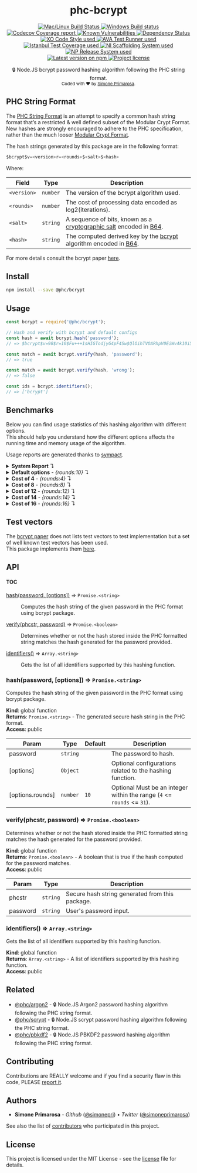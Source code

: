 <h1 align="center">
  <b>phc-bcrypt</b>
</h1>
<p align="center">
  <!-- CI - TravisCI -->
  <a href="https://travis-ci.com/simonepri/phc-bcrypt">
    <img src="https://img.shields.io/travis/com/simonepri/phc-bcrypt/master.svg?label=MacOS%20%26%20Linux" alt="Mac/Linux Build Status" />
  </a>
  <!-- CI - AppVeyor -->
  <a href="https://ci.appveyor.com/project/simonepri/phc-bcrypt">
    <img src="https://img.shields.io/appveyor/ci/simonepri/phc-bcrypt/master.svg?label=Windows" alt="Windows Build status" />
  </a>
  <!-- Coverage - Codecov -->
  <a href="https://codecov.io/gh/simonepri/phc-bcrypt">
    <img src="https://img.shields.io/codecov/c/github/simonepri/phc-bcrypt/master.svg" alt="Codecov Coverage report" />
  </a>
  <!-- DM - Snyk -->
  <a href="https://snyk.io/test/github/simonepri/phc-bcrypt?targetFile=package.json">
    <img src="https://snyk.io/test/github/simonepri/phc-bcrypt/badge.svg?targetFile=package.json" alt="Known Vulnerabilities" />
  </a>
  <!-- DM - David -->
  <a href="https://david-dm.org/simonepri/phc-bcrypt">
    <img src="https://david-dm.org/simonepri/phc-bcrypt/status.svg" alt="Dependency Status" />
  </a>

  <br/>

  <!-- Code Style - XO-Prettier -->
  <a href="https://github.com/xojs/xo">
    <img src="https://img.shields.io/badge/code_style-XO+Prettier-5ed9c7.svg" alt="XO Code Style used" />
  </a>
  <!-- Test Runner - AVA -->
  <a href="https://github.com/avajs/ava">
    <img src="https://img.shields.io/badge/test_runner-AVA-fb3170.svg" alt="AVA Test Runner used" />
  </a>
  <!-- Test Coverage - Istanbul -->
  <a href="https://github.com/istanbuljs/nyc">
    <img src="https://img.shields.io/badge/test_coverage-NYC-fec606.svg" alt="Istanbul Test Coverage used" />
  </a>
  <!-- Init - ni -->
  <a href="https://github.com/simonepri/ni">
    <img src="https://img.shields.io/badge/initialized_with-ni-e74c3c.svg" alt="NI Scaffolding System used" />
  </a>
  <!-- Release - np -->
  <a href="https://github.com/sindresorhus/np">
    <img src="https://img.shields.io/badge/released_with-np-6c8784.svg" alt="NP Release System used" />
  </a>

  <br/>

  <!-- Version - npm -->
  <a href="https://www.npmjs.com/package/@phc/bcrypt">
    <img src="https://img.shields.io/npm/v/@phc/bcrypt.svg" alt="Latest version on npm" />
  </a>
  <!-- License - MIT -->
  <a href="https://github.com/simonepri/phc-bcrypt/tree/master/license">
    <img src="https://img.shields.io/github/license/simonepri/phc-bcrypt.svg" alt="Project license" />
  </a>
</p>
<p align="center">
  🔒 Node.JS bcrypt password hashing algorithm following the PHC string format.
  <br/>

  <sub>
    Coded with ❤️ by <a href="#authors">Simone Primarosa</a>.
  </sub>
</p>

## PHC String Format

The [PHC String Format][specs:phc] is an attempt to specify a common hash string format that’s a restricted & well defined subset of the Modular Crypt Format. New hashes are strongly encouraged to adhere to the PHC specification, rather than the much looser [Modular Crypt Format][specs:mcf].

The hash strings generated by this package are in the following format:

```c
$bcrypt$v=<version>r=<rounds>$<salt>$<hash>
```

Where:

| Field | Type | Description
| --- | --- | --- |
| `<version>` | <code>number</code> | The version of the bcrypt algorithm used. |
| `<rounds>` | <code>number</code> | The cost of processing data encoded as log2(iterations). |
| `<salt>` | <code>string</code> | A sequence of bits, known as a [cryptographic salt][specs:salt] encoded in [B64][specs:B64]. |
| `<hash>` | <code>string</code> | The computed derived key by the [bcrypt][specs:bcrypt] algorithm encoded in [B64][specs:B64]. |

For more details consult the bcrypt paper [here][paper].

## Install

```bash
npm install --save @phc/bcrypt
```

## Usage

```js
const bcrypt = require('@phc/bcrypt');

// Hash and verify with bcrypt and default configs
const hash = await bcrypt.hash('password');
// => $bcrypt$v=98$r=10$Fu+++1sHIGTodjyG4pF4Sw$QlOihTVOARhpV0EiWv4k10i5Pw5Hm0E

const match = await bcrypt.verify(hash, 'password');
// => true

const match = await bcrypt.verify(hash, 'wrong');
// => false

const ids = bcrypt.identifiers();
// => ['bcrypt']
```

## Benchmarks

Below you can find usage statistics of this hashing algorithm with different
options.  
This should help you understand how the different options affects the running
time and memory usage of the algorithm.

Usage reports are generated thanks to [sympact][gh:sympact].

<details>
<summary><strong>System Report</strong> ↴</summary>

```
Distro    Release  Platform  Arch
--------  -------  --------  ----
Mac OS X  10.12.6  darwin    x64

CPU     Brand           Clock     Cores
------  --------------  --------  -----
Intel®  Core™ i5-6360U  2.00 GHz  4    

Memory                  Type    Size         Clock   
----------------------  ------  -----------  --------
Micron Technology Inc.  LPDDR3  4294.967 MB  1867 MHz
Micron Technology Inc.  LPDDR3  4294.967 MB  1867 MHz
```

</details>

<details>
<summary><strong>Default options</strong> - <i>{rounds:10}</i> ↴</summary>

```
CPU Usage (avarage ± σ)  CPU Usage Range (min … max)
-----------------------  ---------------------------
205.71 % ± 149.94 %      0.00 % … 480.00 %          

RAM Usage (avarage ± σ)  RAM Usage Range (min … max)
-----------------------  ---------------------------
26.638 MB ± 2.191 MB     21.438 MB … 27.787 MB      

Execution time  Sampling time  Samples  
--------------  -------------  ---------
0.161 s         0.233 s        7 samples

Instant  CPU Usage  RAM Usage  PIDS
-------  ---------  ---------  -----
0.040 s  480.00 %   21.438 MB  31313
0.102 s  360.00 %   26.190 MB  31313
0.134 s  180.00 %   27.754 MB  31313
0.162 s  180.00 %   27.754 MB  31313
0.189 s  120.00 %   27.754 MB  31313
0.215 s  120.00 %   27.787 MB  31313
0.233 s  0.00 %     27.787 MB  31313
```

</details>

<details>
<summary><strong>Cost of 4</strong> - <i>{rounds:4}</i> ↴</summary>

```
CPU Usage (avarage ± σ)  CPU Usage Range (min … max)
-----------------------  ---------------------------
190.00 % ± 181.38 %      0.00 % … 480.00 %          

RAM Usage (avarage ± σ)  RAM Usage Range (min … max)
-----------------------  ---------------------------
26.470 MB ± 2.443 MB     21.635 MB … 28.176 MB      

Execution time  Sampling time  Samples  
--------------  -------------  ---------
0.158 s         0.323 s        6 samples

Instant  CPU Usage  RAM Usage  PIDS
-------  ---------  ---------  -----
0.109 s  480.00 %   21.635 MB  31491
0.211 s  300.00 %   24.973 MB  31491
0.262 s  300.00 %   27.681 MB  31491
0.289 s  60.00 %    28.176 MB  31491
0.308 s  0.00 %     28.176 MB  31491
0.323 s  0.00 %     28.176 MB  31491
```

</details>

<details>
<summary><strong>Cost of 8</strong> - <i>{rounds:8}</i> ↴</summary>

```
CPU Usage (avarage ± σ)  CPU Usage Range (min … max)
-----------------------  ---------------------------
93.75 % ± 114.67 %       0.00 % … 300.00 %          

RAM Usage (avarage ± σ)  RAM Usage Range (min … max)
-----------------------  ---------------------------
26.556 MB ± 2.101 MB     21.651 MB … 27.976 MB      

Execution time  Sampling time  Samples  
--------------  -------------  ---------
0.293 s         0.494 s        8 samples

Instant  CPU Usage  RAM Usage  PIDS
-------  ---------  ---------  -----
0.079 s  270.00 %   21.651 MB  31602
0.226 s  300.00 %   25.137 MB  31602
0.311 s  0.00 %     26.173 MB  31602
0.342 s  90.00 %    27.619 MB  31602
0.364 s  60.00 %    27.939 MB  31602
0.445 s  30.00 %    27.976 MB  31602
0.492 s  0.00 %     27.976 MB  31602
0.494 s  0.00 %     27.976 MB  31602
```

</details>

<details>
<summary><strong>Cost of 12</strong> - <i>{rounds:12}</i> ↴</summary>

```
CPU Usage (avarage ± σ)  CPU Usage Range (min … max)
-----------------------  ---------------------------
155.00 % ± 101.61 %      0.00 % … 480.00 %          

RAM Usage (avarage ± σ)  RAM Usage Range (min … max)
-----------------------  ---------------------------
27.131 MB ± 1.720 MB     21.631 MB … 27.988 MB      

Execution time  Sampling time  Samples   
--------------  -------------  ----------
0.486 s         0.575 s        18 samples

Instant  CPU Usage  RAM Usage  PIDS
-------  ---------  ---------  -----
0.057 s  480.00 %   21.631 MB  32051
0.127 s  300.00 %   24.285 MB  32051
0.157 s  120.00 %   25.219 MB  32051
0.185 s  120.00 %   25.833 MB  32051
0.214 s  180.00 %   27.951 MB  32051
0.235 s  120.00 %   27.951 MB  32051
0.264 s  120.00 %   27.951 MB  32051
0.295 s  180.00 %   27.951 MB  32051
0.324 s  180.00 %   27.951 MB  32051
0.354 s  180.00 %   27.951 MB  32051
0.383 s  180.00 %   27.951 MB  32051
0.411 s  180.00 %   27.951 MB  32051
0.439 s  120.00 %   27.951 MB  32051
0.469 s  90.00 %    27.951 MB  32051
0.497 s  90.00 %    27.951 MB  32051
0.532 s  120.00 %   27.951 MB  32051
0.556 s  30.00 %    27.988 MB  32051
0.575 s  0.00 %     27.988 MB  32051
```

</details>

<details>
<summary><strong>Cost of 14</strong> - <i>{rounds:14}</i> ↴</summary>

```
CPU Usage (avarage ± σ)  CPU Usage Range (min … max)
-----------------------  ---------------------------
112.91 % ± 75.45 %       0.00 % … 420.00 %          

RAM Usage (avarage ± σ)  RAM Usage Range (min … max)
-----------------------  ---------------------------
27.983 MB ± 0.905 MB     21.705 MB … 28.176 MB      

Execution time  Sampling time  Samples   
--------------  -------------  ----------
1.608 s         1.68 s         55 samples

Instant  CPU Usage  RAM Usage  PIDS
-------  ---------  ---------  -----
0.039 s  420.00 %   21.705 MB  32176
0.104 s  420.00 %   25.899 MB  32176
0.145 s  180.00 %   28.140 MB  32176
0.180 s  180.00 %   28.140 MB  32176
0.211 s  180.00 %   28.140 MB  32176
0.234 s  120.00 %   28.140 MB  32176
0.258 s  120.00 %   28.140 MB  32176
0.291 s  180.00 %   28.140 MB  32176
0.334 s  180.00 %   28.140 MB  32176
0.361 s  60.00 %    28.140 MB  32176
0.383 s  180.00 %   28.140 MB  32176
0.416 s  120.00 %   28.140 MB  32176
0.445 s  180.00 %   28.140 MB  32176
0.473 s  180.00 %   28.140 MB  32176
0.501 s  120.00 %   28.140 MB  32176
0.531 s  180.00 %   28.140 MB  32176
0.561 s  120.00 %   28.140 MB  32176
0.589 s  180.00 %   28.140 MB  32176
0.616 s  120.00 %   28.140 MB  32176
0.646 s  180.00 %   28.140 MB  32176
0.677 s  90.00 %    28.140 MB  32176
0.706 s  60.00 %    28.140 MB  32176
0.743 s  90.00 %    28.140 MB  32176
0.777 s  90.00 %    28.140 MB  32176
0.804 s  60.00 %    28.140 MB  32176
0.828 s  90.00 %    28.140 MB  32176
0.859 s  60.00 %    28.140 MB  32176
0.887 s  90.00 %    28.140 MB  32176
0.916 s  90.00 %    28.140 MB  32176
0.952 s  90.00 %    28.140 MB  32176
0.981 s  60.00 %    28.140 MB  32176
1.024 s  60.00 %    28.140 MB  32176
1.058 s  90.00 %    28.140 MB  32176
1.083 s  60.00 %    28.140 MB  32176
1.113 s  90.00 %    28.140 MB  32176
1.140 s  0.00 %     28.140 MB  32176
1.170 s  60.00 %    28.140 MB  32176
1.199 s  90.00 %    28.140 MB  32176
1.227 s  90.00 %    28.140 MB  32176
1.255 s  90.00 %    28.140 MB  32176
1.284 s  60.00 %    28.140 MB  32176
1.313 s  90.00 %    28.140 MB  32176
1.342 s  60.00 %    28.140 MB  32176
1.370 s  90.00 %    28.140 MB  32176
1.397 s  90.00 %    28.140 MB  32176
1.428 s  90.00 %    28.140 MB  32176
1.456 s  60.00 %    28.140 MB  32176
1.484 s  90.00 %    28.140 MB  32176
1.511 s  90.00 %    28.140 MB  32176
1.541 s  60.00 %    28.140 MB  32176
1.578 s  120.00 %   28.140 MB  32176
1.601 s  60.00 %    28.140 MB  32176
1.629 s  60.00 %    28.140 MB  32176
1.655 s  90.00 %    28.176 MB  32176
1.680 s  0.00 %     28.176 MB  32176
```

</details>

<details>
<summary><strong>Cost of 16</strong> - <i>{rounds:16}</i> ↴</summary>

```
CPU Usage (avarage ± σ)  CPU Usage Range (min … max)
-----------------------  ---------------------------
40.42 % ± 47.22 %        0.00 % … 540.00 %          

RAM Usage (avarage ± σ)  RAM Usage Range (min … max)
-----------------------  ---------------------------
27.793 MB ± 0.487 MB     21.656 MB … 27.881 MB      

Execution time  Sampling time  Samples    
--------------  -------------  -----------
7.237 s         7.322 s        236 samples

Instant  CPU Usage  RAM Usage  PIDS
-------  ---------  ---------  -----
0.046 s  540.00 %   21.656 MB  32810
0.219 s  300.00 %   24.527 MB  32810
0.261 s  180.00 %   25.407 MB  32810
0.292 s  180.00 %   26.694 MB  32810
0.300 s  60.00 %    27.673 MB  32810
0.326 s  120.00 %   27.849 MB  32810
0.353 s  120.00 %   27.849 MB  32810
0.383 s  180.00 %   27.849 MB  32810
0.409 s  120.00 %   27.849 MB  32810
0.440 s  180.00 %   27.849 MB  32810
0.472 s  120.00 %   27.849 MB  32810
0.511 s  90.00 %    27.849 MB  32810
0.554 s  90.00 %    27.849 MB  32810
0.577 s  60.00 %    27.849 MB  32810
0.605 s  60.00 %    27.849 MB  32810
0.627 s  60.00 %    27.849 MB  32810
0.657 s  90.00 %    27.849 MB  32810
0.688 s  90.00 %    27.849 MB  32810
0.721 s  90.00 %    27.849 MB  32810
0.743 s  60.00 %    27.849 MB  32810
0.770 s  90.00 %    27.849 MB  32810
0.799 s  90.00 %    27.849 MB  32810
0.827 s  60.00 %    27.849 MB  32810
0.854 s  90.00 %    27.849 MB  32810
0.883 s  90.00 %    27.849 MB  32810
0.928 s  90.00 %    27.849 MB  32810
0.952 s  30.00 %    27.849 MB  32810
0.993 s  60.00 %    27.849 MB  32810
1.025 s  30.00 %    27.849 MB  32810
1.051 s  60.00 %    27.849 MB  32810
1.084 s  60.00 %    27.849 MB  32810
1.108 s  60.00 %    27.849 MB  32810
1.134 s  60.00 %    27.849 MB  32810
1.159 s  60.00 %    27.849 MB  32810
1.187 s  90.00 %    27.849 MB  32810
1.216 s  90.00 %    27.849 MB  32810
1.244 s  60.00 %    27.849 MB  32810
1.274 s  0.00 %     27.849 MB  32810
1.312 s  90.00 %    27.849 MB  32810
1.348 s  60.00 %    27.849 MB  32810
1.379 s  30.00 %    27.849 MB  32810
1.405 s  30.00 %    27.849 MB  32810
1.440 s  90.00 %    27.849 MB  32810
1.467 s  60.00 %    27.849 MB  32810
1.496 s  60.00 %    27.849 MB  32810
1.519 s  60.00 %    27.849 MB  32810
1.548 s  40.00 %    27.849 MB  32810
1.576 s  60.00 %    27.849 MB  32810
1.604 s  60.00 %    27.849 MB  32810
1.645 s  60.00 %    27.849 MB  32810
1.679 s  20.00 %    27.849 MB  32810
1.709 s  40.00 %    27.849 MB  32810
1.738 s  20.00 %    27.849 MB  32810
1.771 s  40.00 %    27.849 MB  32810
1.816 s  60.00 %    27.849 MB  32810
1.877 s  20.00 %    27.849 MB  32810
1.881 s  20.00 %    27.849 MB  32810
1.916 s  40.00 %    27.849 MB  32810
1.944 s  20.00 %    27.849 MB  32810
1.980 s  40.00 %    27.849 MB  32810
2.007 s  20.00 %    27.849 MB  32810
2.035 s  40.00 %    27.849 MB  32810
2.069 s  60.00 %    27.849 MB  32810
2.138 s  40.00 %    27.849 MB  32810
2.147 s  20.00 %    27.849 MB  32810
2.210 s  60.00 %    27.849 MB  32810
2.223 s  40.00 %    27.849 MB  32810
2.262 s  40.00 %    27.849 MB  32810
2.282 s  20.00 %    27.849 MB  32810
2.310 s  40.00 %    27.849 MB  32810
2.330 s  40.00 %    27.849 MB  32810
2.358 s  60.00 %    27.849 MB  32810
2.387 s  40.00 %    27.849 MB  32810
2.458 s  60.00 %    27.849 MB  32810
2.475 s  40.00 %    27.849 MB  32810
2.499 s  20.00 %    27.849 MB  32810
2.535 s  30.00 %    27.849 MB  32810
2.565 s  45.00 %    27.849 MB  32810
2.594 s  30.00 %    27.849 MB  32810
2.620 s  45.00 %    27.849 MB  32810
2.654 s  30.00 %    27.849 MB  32810
2.682 s  30.00 %    27.849 MB  32810
2.708 s  30.00 %    27.849 MB  32810
2.742 s  45.00 %    27.849 MB  32810
2.769 s  30.00 %    27.849 MB  32810
2.798 s  0.00 %     27.849 MB  32810
2.823 s  30.00 %    27.849 MB  32810
2.852 s  45.00 %    27.849 MB  32810
2.880 s  30.00 %    27.849 MB  32810
2.908 s  45.00 %    27.849 MB  32810
2.935 s  30.00 %    27.849 MB  32810
2.963 s  45.00 %    27.849 MB  32810
2.991 s  45.00 %    27.849 MB  32810
3.034 s  30.00 %    27.849 MB  32810
3.069 s  45.00 %    27.849 MB  32810
3.099 s  15.00 %    27.849 MB  32810
3.151 s  30.00 %    27.849 MB  32810
3.195 s  30.00 %    27.849 MB  32810
3.200 s  15.00 %    27.849 MB  32810
3.234 s  45.00 %    27.849 MB  32810
3.259 s  30.00 %    27.849 MB  32810
3.288 s  30.00 %    27.849 MB  32810
3.324 s  30.00 %    27.849 MB  32810
3.348 s  45.00 %    27.849 MB  32810
3.372 s  30.00 %    27.849 MB  32810
3.395 s  30.00 %    27.849 MB  32810
3.428 s  45.00 %    27.849 MB  32810
3.455 s  45.00 %    27.849 MB  32810
3.479 s  45.00 %    27.849 MB  32810
3.515 s  24.00 %    27.849 MB  32810
3.550 s  48.00 %    27.849 MB  32810
3.571 s  24.00 %    27.849 MB  32810
3.598 s  36.00 %    27.849 MB  32810
3.626 s  36.00 %    27.849 MB  32810
3.659 s  24.00 %    27.849 MB  32810
3.702 s  24.00 %    27.849 MB  32810
3.727 s  24.00 %    27.849 MB  32810
3.752 s  36.00 %    27.849 MB  32810
3.791 s  24.00 %    27.849 MB  32810
3.822 s  24.00 %    27.849 MB  32810
3.897 s  12.00 %    27.849 MB  32810
3.902 s  12.00 %    27.849 MB  32810
3.945 s  48.00 %    27.849 MB  32810
3.978 s  36.00 %    27.849 MB  32810
4.016 s  36.00 %    27.849 MB  32810
4.046 s  24.00 %    27.849 MB  32810
4.074 s  24.00 %    27.849 MB  32810
4.106 s  24.00 %    27.849 MB  32810
4.136 s  0.00 %     27.849 MB  32810
4.172 s  24.00 %    27.849 MB  32810
4.209 s  24.00 %    27.849 MB  32810
4.244 s  12.00 %    27.849 MB  32810
4.269 s  12.00 %    27.849 MB  32810
4.302 s  24.00 %    27.849 MB  32810
4.330 s  24.00 %    27.849 MB  32810
4.366 s  36.00 %    27.849 MB  32810
4.392 s  24.00 %    27.849 MB  32810
4.428 s  24.00 %    27.849 MB  32810
4.460 s  24.00 %    27.849 MB  32810
4.521 s  10.00 %    27.849 MB  32810
4.556 s  10.00 %    27.849 MB  32810
4.565 s  20.00 %    27.849 MB  32810
4.602 s  20.00 %    27.849 MB  32810
4.635 s  20.00 %    27.849 MB  32810
4.666 s  20.00 %    27.849 MB  32810
4.688 s  10.00 %    27.849 MB  32810
4.729 s  30.00 %    27.849 MB  32810
4.758 s  30.00 %    27.849 MB  32810
4.784 s  20.00 %    27.849 MB  32810
4.808 s  20.00 %    27.849 MB  32810
4.836 s  30.00 %    27.849 MB  32810
4.866 s  20.00 %    27.849 MB  32810
4.907 s  30.00 %    27.849 MB  32810
4.932 s  20.00 %    27.849 MB  32810
4.955 s  20.00 %    27.849 MB  32810
4.983 s  30.00 %    27.849 MB  32810
5.011 s  20.00 %    27.849 MB  32810
5.039 s  30.00 %    27.849 MB  32810
5.067 s  20.00 %    27.849 MB  32810
5.095 s  30.00 %    27.849 MB  32810
5.123 s  20.00 %    27.849 MB  32810
5.153 s  30.00 %    27.849 MB  32810
5.181 s  20.00 %    27.849 MB  32810
5.211 s  30.00 %    27.849 MB  32810
5.240 s  20.00 %    27.849 MB  32810
5.268 s  30.00 %    27.849 MB  32810
5.296 s  30.00 %    27.849 MB  32810
5.325 s  20.00 %    27.849 MB  32810
5.354 s  30.00 %    27.849 MB  32810
5.384 s  30.00 %    27.849 MB  32810
5.411 s  20.00 %    27.849 MB  32810
5.449 s  30.00 %    27.849 MB  32810
5.480 s  20.00 %    27.849 MB  32810
5.506 s  0.00 %     27.849 MB  32810
5.543 s  17.14 %    27.849 MB  32810
5.594 s  25.71 %    27.849 MB  32810
5.618 s  8.57 %     27.849 MB  32810
5.644 s  17.14 %    27.849 MB  32810
5.669 s  17.14 %    27.849 MB  32810
5.696 s  17.14 %    27.849 MB  32810
5.735 s  25.71 %    27.849 MB  32810
5.762 s  17.14 %    27.849 MB  32810
5.784 s  17.14 %    27.849 MB  32810
5.811 s  25.71 %    27.849 MB  32810
5.841 s  17.14 %    27.849 MB  32810
5.870 s  25.71 %    27.849 MB  32810
5.897 s  17.14 %    27.849 MB  32810
5.926 s  25.71 %    27.849 MB  32810
5.957 s  25.71 %    27.849 MB  32810
5.988 s  25.71 %    27.849 MB  32810
6.020 s  25.71 %    27.849 MB  32810
6.051 s  17.14 %    27.849 MB  32810
6.083 s  25.71 %    27.849 MB  32810
6.124 s  25.71 %    27.849 MB  32810
6.146 s  17.14 %    27.849 MB  32810
6.171 s  25.71 %    27.849 MB  32810
6.199 s  17.14 %    27.849 MB  32810
6.226 s  25.71 %    27.849 MB  32810
6.262 s  25.71 %    27.849 MB  32810
6.291 s  25.71 %    27.849 MB  32810
6.311 s  17.14 %    27.849 MB  32810
6.340 s  25.71 %    27.849 MB  32810
6.367 s  17.14 %    27.849 MB  32810
6.396 s  25.71 %    27.849 MB  32810
6.424 s  17.14 %    27.849 MB  32810
6.454 s  25.71 %    27.849 MB  32810
6.483 s  17.14 %    27.849 MB  32810
6.511 s  22.50 %    27.849 MB  32810
6.539 s  15.00 %    27.849 MB  32810
6.568 s  22.50 %    27.849 MB  32810
6.597 s  22.50 %    27.849 MB  32810
6.626 s  15.00 %    27.849 MB  32810
6.659 s  22.50 %    27.849 MB  32810
6.690 s  0.00 %     27.849 MB  32810
6.719 s  15.00 %    27.849 MB  32810
6.747 s  22.50 %    27.849 MB  32810
6.776 s  15.00 %    27.849 MB  32810
6.808 s  22.50 %    27.849 MB  32810
6.841 s  22.50 %    27.849 MB  32810
6.871 s  15.00 %    27.849 MB  32810
6.899 s  22.50 %    27.849 MB  32810
6.927 s  22.50 %    27.849 MB  32810
6.974 s  30.00 %    27.849 MB  32810
7.006 s  22.50 %    27.849 MB  32810
7.029 s  15.00 %    27.849 MB  32810
7.050 s  15.00 %    27.849 MB  32810
7.078 s  15.00 %    27.849 MB  32810
7.105 s  22.50 %    27.849 MB  32810
7.137 s  30.00 %    27.849 MB  32810
7.167 s  15.00 %    27.849 MB  32810
7.195 s  22.50 %    27.849 MB  32810
7.225 s  22.50 %    27.849 MB  32810
7.254 s  22.50 %    27.849 MB  32810
7.282 s  15.00 %    27.849 MB  32810
7.319 s  7.50 %     27.881 MB  32810
7.322 s  0.00 %     27.881 MB  32810
```

</details>

## Test vectors

The [bcrypt paper][paper] does not lists test vectors to test implementation but
a set of well known test vectors has been used.  
This package implements them [here][tvec].

## API

#### TOC

<dl>
<dt><a href="#hash">hash(password, [options])</a> ⇒ <code>Promise.&lt;string&gt;</code></dt>
<dd><p>Computes the hash string of the given password in the PHC format using bcrypt
package.</p>
</dd>
<dt><a href="#verify">verify(phcstr, password)</a> ⇒ <code>Promise.&lt;boolean&gt;</code></dt>
<dd><p>Determines whether or not the hash stored inside the PHC formatted string
matches the hash generated for the password provided.</p>
</dd>
<dt><a href="#identifiers">identifiers()</a> ⇒ <code>Array.&lt;string&gt;</code></dt>
<dd><p>Gets the list of all identifiers supported by this hashing function.</p>
</dd>
</dl>

<a name="hash"></a>

### hash(password, [options]) ⇒ <code>Promise.&lt;string&gt;</code>
Computes the hash string of the given password in the PHC format using bcrypt
package.

**Kind**: global function  
**Returns**: <code>Promise.&lt;string&gt;</code> - The generated secure hash string in the PHC
format.  
**Access**: public  

| Param | Type | Default | Description |
| --- | --- | --- | --- |
| password | <code>string</code> |  | The password to hash. |
| [options] | <code>Object</code> |  | Optional configurations related to the hashing function. |
| [options.rounds] | <code>number</code> | <code>10</code> | Optional Must be an integer within the range (`4` <= `rounds` <= `31`). |

<a name="verify"></a>

### verify(phcstr, password) ⇒ <code>Promise.&lt;boolean&gt;</code>
Determines whether or not the hash stored inside the PHC formatted string
matches the hash generated for the password provided.

**Kind**: global function  
**Returns**: <code>Promise.&lt;boolean&gt;</code> - A boolean that is true if the hash computed
for the password matches.  
**Access**: public  

| Param | Type | Description |
| --- | --- | --- |
| phcstr | <code>string</code> | Secure hash string generated from this package. |
| password | <code>string</code> | User's password input. |

<a name="identifiers"></a>

### identifiers() ⇒ <code>Array.&lt;string&gt;</code>
Gets the list of all identifiers supported by this hashing function.

**Kind**: global function  
**Returns**: <code>Array.&lt;string&gt;</code> - A list of identifiers supported by this hashing function.  
**Access**: public  

## Related
- [@phc/argon2][argon2] -
🔒 Node.JS Argon2 password hashing algorithm following the PHC string format.
- [@phc/scrypt][scrypt] -
🔒 Node.JS scrypt password hashing algorithm following the PHC string format.
- [@phc/pbkdf2][pbkdf2] -
🔒 Node.JS PBKDF2 password hashing algorithm following the PHC string format.

## Contributing

Contributions are REALLY welcome and if you find a security flaw in this code, PLEASE [report it][new issue].  

## Authors

- **Simone Primarosa** - *Github* ([@simonepri][github:simonepri]) • *Twitter* ([@simoneprimarosa][twitter:simoneprimarosa])

See also the list of [contributors][contributors] who participated in this project.

## License

This project is licensed under the MIT License - see the [license][license] file for details.

<!-- Links -->
[start]: https://github.com/simonepri/phc-bcrypt#start-of-content
[new issue]: https://github.com/simonepri/phc-bcrypt/issues/new
[contributors]: https://github.com/simonepri/phc-bcrypt/contributors

[license]: https://github.com/simonepri/phc-bcrypt/tree/master/license

[tvec]: https://github.com/simonepri/phc-bcrypt/tree/master/test/vectors.js

[argon2]: https://github.com/simonepri/phc-argon2
[scrypt]: https://github.com/simonepri/phc-scrypt
[pbkdf2]: https://github.com/simonepri/phc-pbkdf2

[github:simonepri]: https://github.com/simonepri
[twitter:simoneprimarosa]: http://twitter.com/intent/user?screen_name=simoneprimarosa

[gh:sympact]: https://github.com/simonepri/sympact

[specs:mcf]: https://github.com/ademarre/binary-mcf
[specs:phc]: https://github.com/P-H-C/phc-string-format/blob/master/phc-sf-spec.md
[specs:B64]: https://github.com/P-H-C/phc-string-format/blob/master/phc-sf-spec.md#b64
[specs:salt]: https://en.wikipedia.org/wiki/Salt_(cryptography)
[specs:bcrypt]: https://en.wikipedia.org/wiki/bcrypt

[paper]: https://www.usenix.org/legacy/event/usenix99/provos/provos.pdf

